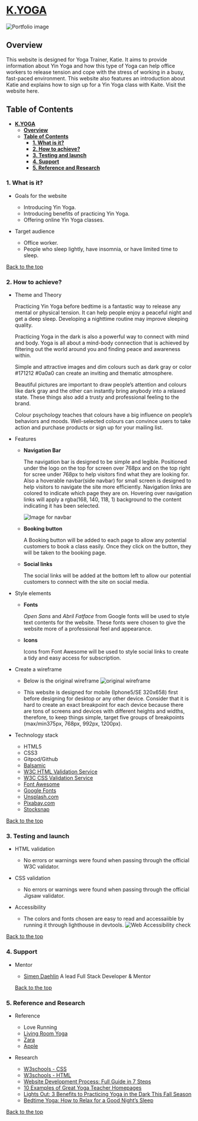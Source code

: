 # [**K.YOGA**](https://crankycat-loves-coding.github.io/K.YOGA/)

![Portfolio image](assets/images/portfolio-image.png)

## **Overview**

This website is designed for Yoga Trainer, Katie. It aims to provide information about Yin Yoga and how this type of Yoga can help office workers to release tension and cope with the stress of working in a busy, fast-paced environment. This website also features an introduction about Katie and  explains how to sign up for a Yin Yoga class with Kaite.
Visit the website here.

## **Table of Contents**

- [**K.YOGA**](#kyoga)
  - [**Overview**](#overview)
  - [**Table of Contents**](#table-of-contents)
    - [**1. What is it?**](#1-what-is-it)
    - [**2. How to achieve?**](#2-how-to-achieve)
    - [**3. Testing and launch**](#3-testing-and-launch)
    - [**4. Support**](#4-support)
    - [**5. Reference and Research**](#5-reference-and-research)

### **1. What is it?**

- Goals for the website

  - Introducing Yin Yoga.
  - Introducing benefits of practicing Yin Yoga.
  - Offering online Yin Yoga classes.

- Target audience

  - Office worker.
  - People who sleep lightly, have insomnia, or have limited time to sleep.

[Back to the top](#overview)

### **2. How to achieve?**

- Theme and Theory
  
  Practicing Yin Yoga before bedtime is a fantastic way to release any mental or physical tension. It can help people enjoy a peaceful night and get a deep sleep. Developing a nighttime routine may improve sleeping quality.

  Practicing Yoga in the dark is also a powerful way to connect with mind and body. Yoga is all about a mind-body connection that is achieved by filtering out the world around you and finding peace and awareness within.

  Simple and attractive images and dim colours such as dark gray or color #171212 #0a0a0 can create an inviting and thematic atmosphere.
  
  Beautiful pictures are important to draw people’s attention and colours like dark gray and the other can instantly bring anybody into a relaxed state. These things also add a trusty and professional feeling to the brand.
  
  Colour psychology teaches that colours have a big influence on people’s behaviors and moods. Well-selected colours can convince users to take action and purchase products or sign up for your mailing list.

- Features

  - **Navigation Bar**

    The navigation bar is designed to be simple and legible. Positioned under the logo on the top for screen over 768px and on the top right for scree under 768px to help visitors find what they are looking for. Also a hoverable navbar(side navbar) for small screen is designed to help visitors to navigate the site more efficiently. Navigation links are colored to indicate which page they are on. Hovering over navigation links will apply a rgba(168, 140, 118, 1) background to the content indicating it has been selected.

    ![Image for navbar](assets/images/navbar-image.jpg)

  - **Booking button**

    A Booking button will be added to each page to allow any potential customers to book a class easily. Once they click on the button, they will be taken to the booking page.

  - **Social links**

    The social links will be added at the bottom left to allow our potential customers to connect with the site on social media.

- Style elements
  - **Fonts**
  
    *Open Sans* and *Abril Fatface* from Google fonts will be used to style text contents for the website. These fonts were chosen to give the website more of a professional feel and appearance.

  - **Icons**

    Icons from Font Awesome will be used to style social links to create a tidy and easy access for subscription.

- Create a wireframe
  - Below is the original wireframe
  ![original wireframe](assets/images/wireframe.jpg)

  - This website is designed for mobile (Iphone5/SE 320x658) first before designing for desktop or any other device. Consider that it is hard to create an exact breakpoint for each device because there are tons of screens and devices with different heights and widths, therefore, to keep things simple, target five groups of breakpoints (max/min375px, 768px, 992px, 1200px).

- Technology stack

  - HTML5
  - CSS3
  - Gitpod/Github
  - [Balsamic](https://balsamiq.com/wireframes/)
  - [W3C HTML Validation Service](https://validator.w3.org/#validate_by_input)
  - [W3C CSS Validation Service](https://jigsaw.w3.org/css-validator/#validate_by_input)
  - [Font Awesome](https://fontawesome.com/)
  - [Google Fonts](https://fonts.google.com/)
  - [Unsplash.com](https://unsplash.com/)
  - [Pixabay.com](https://pixabay.com/)
  - [Stocksnap](Stocksnap.io)

[Back to the top](#overview)

### 3. **Testing and launch**

- HTML validation

  - No errors or warnings were found when passing through the official W3C validator.

- CSS validation

  - No errors or warnings were found when passing through the official Jigsaw validator.

- Accessibility

  - The colors and fonts chosen are easy to read and accessaiible by running it through lighthouse in devtools.
![Web Accessibility check](assets/images/Web-Accessibility.jpg)

[Back to the top](#overview)

### 4. **Support**

- Mentor

  - [Simen Daehlin](https://www.linkedin.com/in/simendaehlin/)
  A lead Full Stack Developer & Mentor

  [Back to the top](#overview)

### 5. **Reference and Research**

- Reference

  - Love Running
  - [Living Room Yoga](https://www.livingroomyoga.ie/)
  - [Zara](zara.com)
  - [Apple](apple.com)

- Research

  - [W3schools - CSS](https://www.w3schools.com/css/default.asp)
  - [W3schools - HTML](https://www.w3schools.com/html/default.asp )
  - [Website Development Process: Full Guide in 7 Steps](https://xbsoftware.com/blog/website-development-process-full-guide/)  
  - [10 Examples of Great Yoga Teacher Homepages](https://www.susannerieker.com/10-examples-great-yoga-teacher-homepages/ )
  - [Lights Out: 3 Benefits to Practicing Yoga in the Dark This Fall Season](https://www.yogapedia.com/2/6927/yoga-practice/yoga-types/why-you-should-practice-yoga-in-the-dark)  
  - [Bedtime Yoga: How to Relax for a Good Night’s Sleep](https://www.healthline.com/health/healthy-sleep/bedtime-yoga
)

[Back to the top](#overview)
